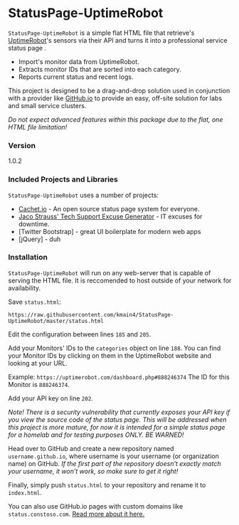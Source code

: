 # StatusPage-UptimeRobot

`StatusPage-UptimeRobot` is a simple flat HTML file that retrieve's [UptimeRobot](https://www.uptimerobot.com "Uptime Robot's Homepage")'s sensors via their API and turns it into a professional service status page .

  - Import's monitor data from UptimeRobot.
  - Extracts monitor IDs that are sorted into each category.
  - Reports current status and recent logs.

This project is designed to be a drag-and-drop solution used in conjunction with a provider like [GitHub.io](https://pages.github.com/) to provide an easy, off-site solution for labs and small service clusters. 

*Do not expect advanced features within this package due to the flat, one HTML file limitation!*


### Version
1.0.2

### Included Projects and Libraries

`StatusPage-UptimeRobot` uses a number of projects:

* [Cachet.io](https://github.com/CachetHQ/Cachet) - An open source status page system for everyone.
* [Jaco Strauss' Tech Support Excuse Generator](http://www.strauss.za.com/sla/support.asp) - IT excuses for downtime.
* [Twitter Bootstrap] - great UI boilerplate for modern web apps
* [jQuery] - duh

### Installation

`StatusPage-UptimeRobot` will run on any web-server that is capable of serving the HTML file. It is reccomended to host outside of your network for availability.

Save `status.html`:
```
https://raw.githubusercontent.com/kmain4/StatusPage-UptimeRobot/master/status.html
````

Edit the configuration between lines `185` and `205`. 

Add your Monitors' IDs to the `categories` object on line `188`. You can find your Monitor IDs by clicking on them in the UptimeRobot website and looking at your URL. 

Example: `https://uptimerobot.com/dashboard.php#888246374` The ID for this Monitor is `888246374`.

Add your API key on line `202`. 

*Note! There is a security vulnerability that currently exposes your API key if you view the source code of the status page. This will be addressed when this project is more mature, for now it is intended for a simple status page for a homelab and for testing purposes ONLY. BE WARNED!*

Head over to GitHub and create a new repository named `username.github.io`, where username is your username (or organization name) on GitHub. *If the first part of the repository doesn’t exactly match your username, it won’t work, so make sure to get it right!*

Finally, simply push `status.html` to your repository and rename it to `index.html`.

You can also use GitHub.io pages with custom domains like `status.constoso.com`. [Read more about it here.](https://help.github.com/articles/quick-start-setting-up-a-custom-domain/)

